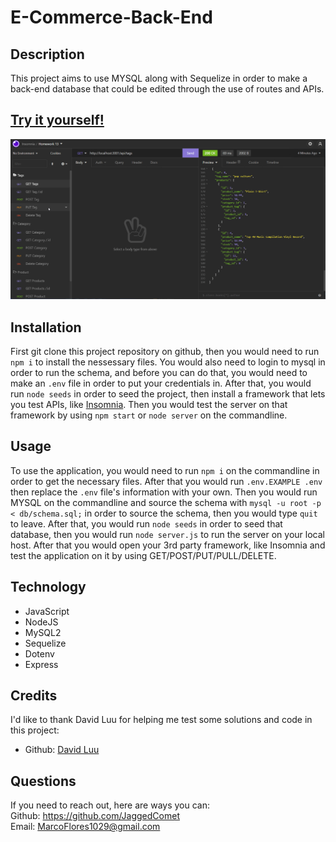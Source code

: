 # E-Commerce-Back-End

## Description

This project aims to use MYSQL along with Sequelize in order to make a back-end database that could be edited through the use of routes and APIs.

## [Try it yourself!](https://github.com/JaggedComet/E-Commerce-Back-End.git)

![gif](./assets/images/demo.gif)

## Installation

First git clone this project repository on github, then you would need to run ```npm i``` to install the nessessary files. You would also need to login to mysql in order to run the schema, and before you can do that, you would need to make an ```.env``` file in order to put your credentials in. After that, you would run ```node seeds``` in order to seed the project, then install a framework that lets you test APIs, like [Insomnia](https://insomnia.rest/download). Then you would test the server on that framework by using ```npm start``` or ```node server``` on the commandline. 


## Usage

To use the application, you would need to run ```npm i``` on the commandline in order to get the necessary files. After that you would run ```.env.EXAMPLE .env``` then replace the ```.env``` file's information with your own. Then you would run MYSQL on the commandline and source the schema with ```mysql -u root -p < db/schema.sql;``` in order to source the schema, then you would type ```quit``` to leave. After that, you would run ```node seeds``` in order to seed that database, then you would run ```node server.js``` to run the server on your local host. After that you would open your 3rd party framework, like Insomnia and test the application on it by using GET/POST/PUT/PULL/DELETE.

## Technology

- JavaScript<br>
- NodeJS<br>
- MySQL2<br>
- Sequelize<br>
- Dotenv<br>
- Express

## Credits

I'd like to thank David Luu for helping me test some solutions and code in this project: <br>
- Github: [David Luu](https://github.com/MaestroLuu) 


## Questions

If you need to reach out, here are ways you can:<br />
Github: https://github.com/JaggedComet<br>
Email: MarcoFlores1029@gmail.com